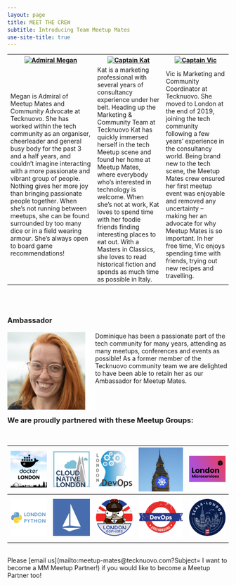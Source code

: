 ```yaml
---
layout: page
title: MEET THE CREW
subtitle: Introducing Team Meetup Mates
use-site-title: true
---
```


<style>
table, th {
  text-align: centre;
}
</style>

<table style="width:100%">
  <tr>
    <th><a href="https://www.twitter.com/MeganKSlater"><img alt="Admiral Megan" src="https://raw.githubusercontent.com/meetup-mates/meetup-mates.github.io/master/img/MS-%20MM%20Admiral%20Pic%20New.jpg" width="200" height="200"></a></th>
    <th><a href="https://twitter.com/katpaines/"><img alt="Captain Kat" src="https://raw.githubusercontent.com/meetup-mates/meetup-mates.github.io/master/img/KP%20-%20MM%20Captain%20Pic.jpg" width="200" height="200"></a></th>
    <th><a href="https://www.twitter.com/Vicky_Law7"><img alt="Captain Vic" src="https://raw.githubusercontent.com/meetup-mates/meetup-mates.github.io/master/img/Vic-%20MM%20Captain%20Pic.JPG" width="200" height="200"></a></th>
  </tr>
  <tr>
    <td>Megan is Admiral of Meetup Mates and Community Advocate at Tecknuovo. She has worked within the tech community as an organiser, cheerleader and general busy body for the past 3 and a half years, and couldn’t imagine interacting with a more passionate and vibrant group of people. Nothing gives her more joy than bringing passionate people together. When she’s not running between meetups, she can be found surrounded by too many dice or in a field wearing armour. She’s always open to board game recommendations!</td>
    <td>Kat is a marketing professional with several years of consultancy experience under her belt. Heading up the Marketing & Community Team at Tecknuovo Kat has quickly immersed herself in the tech Meetup scene and found her home at Meetup Mates, where everybody who’s interested in technology is welcome. When she’s not at work, Kat loves to spend time with her foodie friends finding interesting places to eat out. With a Masters in Classics, she loves to read historical fiction and spends as much time as possible in Italy.</td>
    <td>Vic is Marketing and Community Coordinator at Tecknuovo. She moved to London at the end of 2019, joining the tech community following a few years’ experience in the consultancy world. Being brand new to the tech scene, the Meetup Mates crew ensured her first meetup event was enjoyable and removed any uncertainty – making her an advocate for why Meetup Mates is so important. In her free time, Vic enjoys spending time with friends, trying out new recipes and travelling.</td>
  </tr>
</table>

<div><br><br></div>

### Ambassador

<a href="https://twitter.com/devopsdom"><img style="float: left;" src="/img/DT%20-%20MM%20Captain%20Pic.jpg" alt="Dominique Tops" title="Ambassador Domi" width="200" /></a>Dominique has been a passionate part of the tech community for many years, attending as many meetups, conferences and events as possible! As a former member of the Tecknuovo community team we are delighted to have been able to retain her as our Ambassador for Meetup Mates.

<div><br><br></div>

### We are proudly partnered with these Meetup Groups:
<div><br></div>

|[![MeetupMates_DockerLondon](/img/MeetupMates_Docker_London.png "Docker London loves Meetup Mates!")](https://www.meetup.com/Docker-London/)|[![MeetupMates_Cloud_Native](/img/MeetupMates_Cloud_Native.png "Cloud Native London loves Meetup Mates!")](https://www.meetup.com/Cloud-Native-London/)|[![MeetupMates_London_DevOps](/img/MeetupMates_London_DevOpsSmaller.png "London DevOps loves Meetup Mates!")](https://www.meetup.com/London-DevOps/)|[![MeetupMates_Kubernetes](/img/MeetupMates_Kubernetes.png "Kubernetes loves Meetup Mates!")](https://www.meetup.com/Kubernetes-London/)|[![MeetupMates_Microservices](/img/MeetupMates_MicroservicesSmall.png "Microservices London loves Meetup Mates!")](https://www.meetup.com/London-Microservices-User-Group/)|
|---|---|---|---|---|
|[![MeetupMates_LondonPython](/img/MeetupMates_LondonPython.png "London Python loves Meetup Mates!")](https://www.meetup.com/LondonPython)|[![MeetupMates_Istio](/img/MeetupMates_Istio.png "Istio London loves Meetup Mates!")](https://www.meetup.com/Istio-London/)|[![MeetupMates_LondonGophers](/img/MeetupMates_LondonGophers.png "London Gophers loves Meetup Mates!")](https://www.meetup.com/LondonGophers/)|[![MeetupMates_DevOpsUnderground](/img/MeetupMates_DevOpsUndergroundSquare.png "DevOps Underground loves Meetup Mates!")](https://www.meetup.com/DevOps-Underground/)|[![MeetupMates_LondonScala](/img/MeetupMates_%20LondonScala_smaller.png "London Scala User Group loves Meetup Mates!")](https://www.meetup.com/london-scala/)|


<div><br></div>
Please [email us](mailto:meetup-mates@tecknuovo.com?Subject= I want to become a MM Meetup Partner!) if you would like to become a Meetup Partner too!

